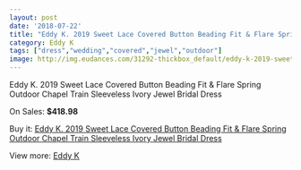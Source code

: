 ```yaml
---
layout: post
date: '2018-07-22'
title: "Eddy K. 2019 Sweet Lace Covered Button Beading Fit & Flare Spring Outdoor Chapel Train Sleeveless Ivory Jewel Bridal Dress"
category: Eddy K
tags: ["dress","wedding","covered","jewel","outdoor"]
image: http://img.eudances.com/31292-thickbox_default/eddy-k-2019-sweet-lace-covered-button-beading-fit-flare-spring-outdoor-chapel-train-sleeveless-ivory-jewel-bridal-dress.jpg
---
```

Eddy K. 2019 Sweet Lace Covered Button Beading Fit & Flare Spring Outdoor Chapel Train Sleeveless Ivory Jewel Bridal Dress

On Sales: **$418.98**
<a href="https://www.eudances.com/en/eddy-k/9830-eddy-k-2019-sweet-lace-covered-button-beading-fit-flare-spring-outdoor-chapel-train-sleeveless-ivory-jewel-bridal-dress.html"><amp-img layout="responsive" width="600" height="600" src="//img.eudances.com/31292-thickbox_default/eddy-k-2019-sweet-lace-covered-button-beading-fit-flare-spring-outdoor-chapel-train-sleeveless-ivory-jewel-bridal-dress.jpg" alt="Eddy K. 2019 Sweet Lace Covered Button Beading Fit & Flare Spring Outdoor Chapel Train Sleeveless Ivory Jewel Bridal Dress 0" /></a>
<a href="https://www.eudances.com/en/eddy-k/9830-eddy-k-2019-sweet-lace-covered-button-beading-fit-flare-spring-outdoor-chapel-train-sleeveless-ivory-jewel-bridal-dress.html"><amp-img layout="responsive" width="600" height="600" src="//img.eudances.com/31293-thickbox_default/eddy-k-2019-sweet-lace-covered-button-beading-fit-flare-spring-outdoor-chapel-train-sleeveless-ivory-jewel-bridal-dress.jpg" alt="Eddy K. 2019 Sweet Lace Covered Button Beading Fit & Flare Spring Outdoor Chapel Train Sleeveless Ivory Jewel Bridal Dress 1" /></a>

Buy it: [Eddy K. 2019 Sweet Lace Covered Button Beading Fit & Flare Spring Outdoor Chapel Train Sleeveless Ivory Jewel Bridal Dress](https://www.eudances.com/en/eddy-k/9830-eddy-k-2019-sweet-lace-covered-button-beading-fit-flare-spring-outdoor-chapel-train-sleeveless-ivory-jewel-bridal-dress.html "Eddy K. 2019 Sweet Lace Covered Button Beading Fit & Flare Spring Outdoor Chapel Train Sleeveless Ivory Jewel Bridal Dress")

View more: [Eddy K](https://www.eudances.com/en/151-eddy-k "Eddy K")